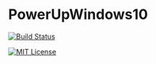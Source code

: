# PowerUpWindows10

[![Build Status](https://travis-ci.com/NIHAR-SARKAR/PowerUpWindows10.svg?branch=master)](https://travis-ci.com/NIHAR-SARKAR/PowerUpWindows10)

[![MIT License](https://img.shields.io/badge/license-MIT-blue.svg?style=flat)](https://github.com/NIHAR-SARKAR/PowerUpWindows10/blob/master/LICENSE)